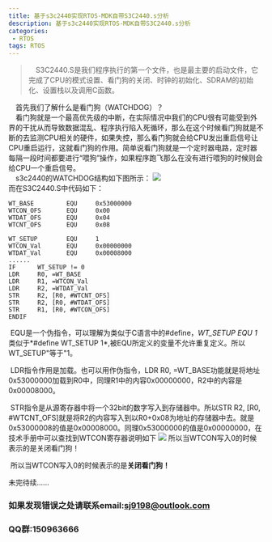 ```yaml
---
title: 基于s3c2440实现RTOS-MDK自带S3C2440.s分析
description: 基于s3c2440实现RTOS-MDK自带S3C2440.s分析
categories:
 - RTOS
tags: RTOS
---
```

>&emsp;S3C2440.S是我们程序执行的第一个文件，也是最主要的启动文件，它完成了CPU的模式设置、看门狗的关闭、时钟的初始化、SDRAM的初始化、设置栈以及调用C函数。

&emsp;首先我们了解什么是看门狗（WATCHDOG）？  
&emsp;看门狗就是一个最高优先级的中断，在实际情况中我们的CPU很有可能受到外界的干扰从而导致数据混乱、程序执行陷入死循环，那么在这个时候看门狗就是不断的去监测CPU相关的硬件，如果失控，那么看门狗就会给CPU发出重启信号让CPU重启运行，这就看门狗的作用。简单说看门狗就是一个定时器电路，定时器每隔一段时间都要进行“喂狗”操作，如果程序跑飞那么在没有进行喂狗的时候则会给CPU一个重启信号。  
&emsp;s3c2440的WATCHDOG结构如下图所示：
![](https://i.imgur.com/iNUqDo7.png)  
而在S3C2440.S中代码如下：

	WT_BASE         EQU     0x53000000
	WTCON_OFS       EQU     0x00     
	WTDAT_OFS       EQU     0x04     
	WTCNT_OFS       EQU     0x08     
	
	WT_SETUP        EQU     1
	WTCON_Val       EQU     0x00000000
	WTDAT_Val       EQU     0x00008000
	......
	IF      WT_SETUP != 0
	LDR     R0, =WT_BASE
	LDR     R1, =WTCON_Val
	LDR     R2, =WTDAT_Val
	STR     R2, [R0, #WTCNT_OFS]
	STR     R2, [R0, #WTDAT_OFS]
	STR     R1, [R0, #WTCON_OFS]
	ENDIF  
   	 

​	EQU是一个伪指令，可以理解为类似于C语言中的#define，*WT_SETUP EQU 1*类似于*#define WT_SETUP 1*,被EQU所定义的变量不允许重复定义。所以WT_SETUP"等于"1。  

​	LDR指令作用是加载。也可以用作伪指令，LDR R0, =WT_BASE功能就是将地址0x53000000加载到R0中，同理R1中的内容0x00000000，R2中的内容是0x00008000。  

​	STR指令是从源寄存器中将一个32bit的数字写入到存储器中。所以STR R2, [R0, #WTCNT_OFS]就是将R2的内容写入到以R0+0x08为地址的存储器中去。就是0x53000008的值是0x00008000。同理0x53000000的值是0x00000000，在技术手册中可以查找到WTCON寄存器说明如下
![](https://i.imgur.com/wCQDNFm.jpg)  所以当WTCON写入0的时候表示的是关闭看门狗！
	

​	所以当WTCON写入0的时候表示的是**关闭看门狗！**

未完待续......

### 如果发现错误之处请联系email:sj9198@outlook.com
### QQ群:150963666